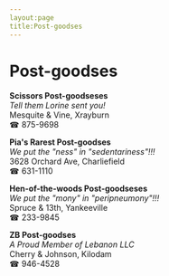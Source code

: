 ```yaml
---
layout:page
title:Post-goodses
---
```

# Post-goodses

**Scissors Post-goodseses**  
_Tell them Lorine sent you!_  
Mesquite & Vine, Xrayburn  
☎ 875-9698



**Pia's Rarest Post-goodses**  
_We put the "ness" in "sedentariness"!!!_  
3628 Orchard Ave, Charliefield  
☎ 631-1110



**Hen-of-the-woods Post-goodseses**  
_We put the "mony" in "peripneumony"!!!_  
Spruce & 13th, Yankeeville  
☎ 233-9845



**ZB Post-goodses**  
_A Proud Member of Lebanon LLC_  
Cherry & Johnson, Kilodam  
☎ 946-4528




